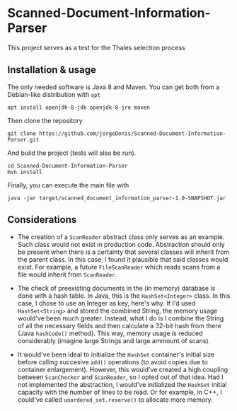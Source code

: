 # Scanned-Document-Information-Parser
This project serves as a test for the Thales selection process

## Installation & usage

The only needed software is Java 8 and Maven. You can get both from a Debian-like distribution with `apt`

```
apt install openjdk-8-jdk openjdk-8-jre maven
```

Then clone the repository
```
git clone https://github.com/jorgeDonis/Scanned-Document-Information-Parser.git
```
And build the project (tests will also be run).
```
cd Scanned-Document-Information-Parser
mvn install
```
Finally, you can execute the main file with
```
java -jar target/scanned_document_information_parser-1.0-SNAPSHOT.jar
```

## Considerations

* The creation of a `ScanReader` abstract class only serves as an example. Such class would not exist in production code. Abstraction should only be
present when there is a certainty that several classes will inherit from the parent class. In this case, I found it plausible that said classes would exist. For example, a future `FileScanReader` which reads scans from a file would inherit from `ScanReader`.

* The check of preexisting documents in the (in memory) database is done with a hash table. In Java, this is the `HashSet<Integer>` class. In this case, I chose to use an Integer as key, here's why. If I'd used `HashSet<String>` and stored the combined String, the memory usage would've been much greater. Instead, what I do is I combine the String of all the necessary fields and then calculate a 32-bit hash from there (Java `hashCode()` method). This way, memory usage is reduced considerably (imagine large Strings and large ammount of scans).

* It would've been ideal to initialize the `HashSet` container's initial size before calling succesive `add()` operations (to avoid copies due to container enlargement). However, this would've created a high coupling between `ScanChecker` and `ScanReader`, so I opted out of that idea. Had I not implemented the abstraction, I would've initialized the `HashSet` initial capacity with the number of lines to be read. Or for example, in C++, I could've called `unordered_set.reserve()` to allocate more memory.




